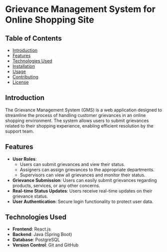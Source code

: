 # Grievance Management System for Online Shopping Site

## Table of Contents
- [Introduction](#introduction)
- [Features](#features)
- [Technologies Used](#technologies-used)
- [Installation](#installation)
- [Usage](#usage)
- [Contributing](#contributing)
- [License](#license)

## Introduction
The Grievance Management System (GMS) is a web application designed to streamline the process of handling customer grievances in an online shopping environment. The system allows users to submit grievances related to their shopping experience, enabling efficient resolution by the support team.

## Features
- **User Roles**: 
  - Users can submit grievances and view their status.
  - Assigners can assign grievances to the appropriate departments.
  - Supervisors can view all grievances and monitor their status.
- **Grievance Submission**: Users can easily submit grievances regarding products, services, or any other concerns.
- **Real-time Status Updates**: Users receive real-time updates on their grievance status.
- **User Authentication**: Secure login functionality to protect user data.
  
## Technologies Used
- **Frontend**: React.js
- **Backend**: Java (Spring Boot)
- **Database**: PostgreSQL
- **Version Control**: Git and GitHub

